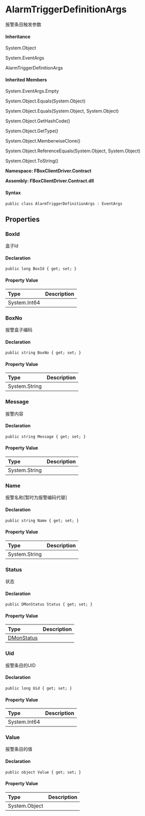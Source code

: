 # AlarmTriggerDefinitionArgs

报警条目触发参数

#### Inheritance

System.Object

System.EventArgs

AlarmTriggerDefinitionArgs

#### Inherited Members

System.EventArgs.Empty

System.Object.Equals\(System.Object\)

System.Object.Equals\(System.Object, System.Object\)

System.Object.GetHashCode\(\)

System.Object.GetType\(\)

System.Object.MemberwiseClone\(\)

System.Object.ReferenceEquals\(System.Object, System.Object\)

System.Object.ToString\(\)

**Namespace: FBoxClientDriver.Contract**

**Assembly: FBoxClientDriver.Contract.dll**

#### Syntax <a id="FBoxClientDriver_Contract_AlarmTriggerDefinitionArgs_syntax"></a>

```text
public class AlarmTriggerDefinitionArgs : EventArgs
```

## Properties <a id="properties"></a>

### BoxId <a id="FBoxClientDriver_Contract_AlarmTriggerDefinitionArgs_BoxId"></a>

盒子Id

#### Declaration

```text
public long BoxId { get; set; }
```

#### Property Value

| Type | Description |
| :--- | :--- |
| System.Int64 |  |

### BoxNo <a id="FBoxClientDriver_Contract_AlarmTriggerDefinitionArgs_BoxNo"></a>

报警盒子编码

#### Declaration

```text
public string BoxNo { get; set; }
```

#### Property Value

| Type | Description |
| :--- | :--- |
| System.String |  |

### Message <a id="FBoxClientDriver_Contract_AlarmTriggerDefinitionArgs_Message"></a>

报警内容

#### Declaration

```text
public string Message { get; set; }
```

#### Property Value

| Type | Description |
| :--- | :--- |
| System.String |  |

### Name <a id="FBoxClientDriver_Contract_AlarmTriggerDefinitionArgs_Name"></a>

报警名称\[暂时为报警编码代替\]

#### Declaration

```text
public string Name { get; set; }
```

#### Property Value

| Type | Description |
| :--- | :--- |
| System.String |  |

### Status <a id="FBoxClientDriver_Contract_AlarmTriggerDefinitionArgs_Status"></a>

状态

#### Declaration

```text
public DMonStatus Status { get; set; }
```

#### Property Value

| Type | Description |
| :--- | :--- |
| [DMonStatus](https://docs.flexem.net/fbox/zh-cn/sdk/FBoxClientDriver.Contract.DMonStatus.html) |  |

### Uid <a id="FBoxClientDriver_Contract_AlarmTriggerDefinitionArgs_Uid"></a>

报警条目的UID

#### Declaration

```text
public long Uid { get; set; }
```

#### Property Value

| Type | Description |
| :--- | :--- |
| System.Int64 |  |

### Value <a id="FBoxClientDriver_Contract_AlarmTriggerDefinitionArgs_Value"></a>

报警条目的值

#### Declaration

```text
public object Value { get; set; }
```

#### Property Value

| Type | Description |
| :--- | :--- |
| System.Object |  |

